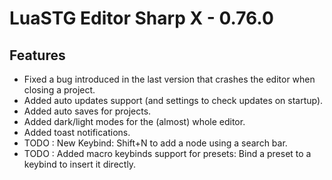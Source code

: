 ﻿# LuaSTG Editor Sharp X - 0.76.0

## Features
* Fixed a bug introduced in the last version that crashes the editor when closing a project.
* Added auto updates support (and settings to check updates on startup).
* Added auto saves for projects.
* Added dark/light modes for the (almost) whole editor.
* Added toast notifications.
* TODO : New Keybind: Shift+N to add a node using a search bar.
* TODO : Added macro keybinds support for presets: Bind a preset to a keybind to insert it directly.